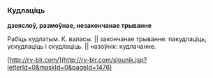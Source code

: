 ### Кудлаціць
**дзеяслоў, размоўнае, незакончанае трыванне**

Рабіць кудлатым. К. валасы. || закончанае трыванне: пакудлаціць, ускудлаціць і скудлаціць. || назоўнік: кудлачанне.

<a rel="author">[http://rv-blr.com/](http://rv-blr.com/slounik.jsp?letterId=0&maskId=0&pageId=1476)</a>
